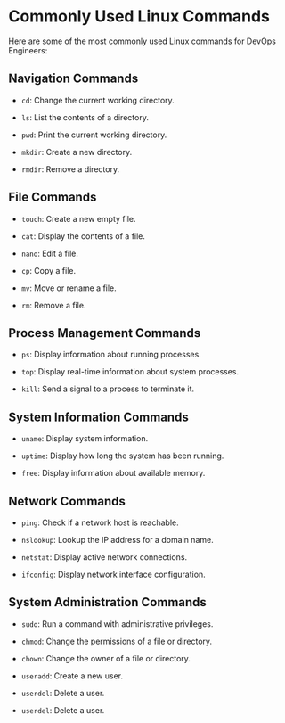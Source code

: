 # Commonly Used Linux Commands

Here are some of the most commonly used Linux commands for DevOps Engineers:

## Navigation Commands

- `cd`: Change the current working directory.


- `ls`: List the contents of a directory.


- `pwd`: Print the current working directory.


- `mkdir`: Create a new directory.


- `rmdir`: Remove a directory.


## File Commands

- `touch`: Create a new empty file.


- `cat`: Display the contents of a file.


- `nano`: Edit a file.


- `cp`: Copy a file.


- `mv`: Move or rename a file.


- `rm`: Remove a file.


## Process Management Commands

- `ps`: Display information about running processes.


- `top`: Display real-time information about system processes.


- `kill`: Send a signal to a process to terminate it.


## System Information Commands

- `uname`: Display system information.


- `uptime`: Display how long the system has been running.


- `free`: Display information about available memory.


## Network Commands

- `ping`: Check if a network host is reachable.


- `nslookup`: Lookup the IP address for a domain name.


- `netstat`: Display active network connections.


- `ifconfig`: Display network interface configuration.


## System Administration Commands

- `sudo`: Run a command with administrative privileges.


- `chmod`: Change the permissions of a file or directory.


- `chown`: Change the owner of a file or directory.


- `useradd`: Create a new user.


- `userdel`: Delete a user.


- `userdel`: Delete a user.



